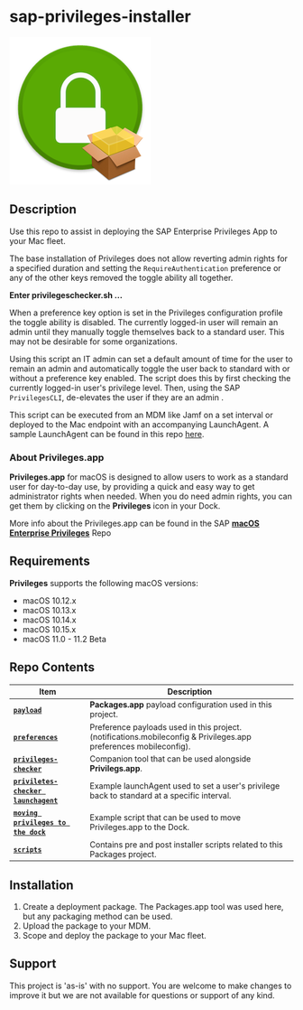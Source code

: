 # sap-privileges-installer

![](readme-images/privileges_installer_icon.png)

## Description 

Use this repo to assist in deploying the SAP Enterprise Privileges App to your Mac fleet.

The base installation of Privileges does not allow reverting admin rights for a specified duration and setting the `RequireAuthentication` preference or any of the other keys removed the toggle ability all together.

**Enter privilegeschecker.sh ...**

When a preference key option is set in the Privileges configuration profile the toggle ability is disabled. The currently logged-in user will remain an admin until they manually toggle themselves back to a standard user. This may not be desirable for some organizations.

Using this script an IT admin can set a default amount of time for the user to remain an admin and automatically toggle the user back to standard with or without a preference key enabled. The script does this by first checking the currently logged-in user's privilege level. Then, using the SAP `PrivilegesCLI`, de-elevates the user if they are an admin .

This script can be executed from an MDM like Jamf on a set interval or deployed to the Mac endpoint with an accompanying LaunchAgent. A sample LaunchAgent can be found in this repo [here](https://github.com/captam3rica/sap-privileges-installer/blob/master/payload/Library/LaunchAgents/com.github.captam3rica.privileges.checker.plist).


### About Privileges.app

**Privileges.app** for macOS is designed to allow users to work as a standard user for day-to-day use, by providing a quick and easy way to get administrator rights when needed. When you do need admin rights, you can get them by clicking on the **Privileges** icon in your Dock.

More info about the Privileges.app can be found in the SAP **[macOS Enterprise Privileges](https://github.com/SAP/macOS-enterprise-privileges)** Repo


## Requirements

**Privileges** supports the following macOS versions:

* macOS 10.12.x
* macOS 10.13.x
* macOS 10.14.x
* macOS 10.15.x
* macOS 11.0 - 11.2 Beta


## Repo Contents

Item | Description
| --- | ---
| **[`payload`](https://github.com/captam3rica/sap-privileges-installer/tree/master/payload)** | **Packages.app** payload configuration used in this project.
| **[`preferences`](https://github.com/captam3rica/sap-privileges-installer/tree/master/preferences)** | Preference payloads used in this project. (notifications.mobileconfig & Privileges.app preferences mobileconfig).
| **[`privileges-checker`](https://github.com/captam3rica/sap-privileges-installer/tree/master/helper-tools/privileges-checker)** | Companion tool that can be used alongside **Privilegs.app**.
| **[`priviletes-checker launchagent`](https://github.com/captam3rica/sap-privileges-installer/blob/master/payload/Library/LaunchAgents/com.github.captam3rica.privileges.checker.plist)** | Example launchAgent used to set a user's privilege back to standard at a specific interval. |
| **[`moving privileges to the dock`](https://github.com/captam3rica/sap-privileges-installer/tree/master/helper-tools/move-privileges-to-dock-with-dockutil)** | Example script that can be used to move Privileges.app to the Dock. |
| **[`scripts`](https://github.com/captam3rica/sap-privileges-installer/tree/master/scripts)** | Contains pre and post installer scripts related to this Packages project.

## Installation

1. Create a deployment package. The Packages.app tool was used here, but any packaging method can be used.
2. Upload the package to your MDM.
3. Scope and deploy the package to your Mac fleet.


## Support

This project is 'as-is' with no support. You are welcome to make changes to improve it but we are not available for questions or support of any kind.
